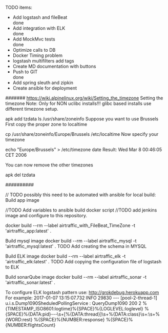 TODO items:
<ul>
<li>Add logstash and fileBeat</li>done
<li>Add integration with ELK</li>done
<li>Add MockMvc tests <BR></li>done
<li>Optimize calls to DB</li>
<li>Docker Timing problem</li>
<li>logstash multifilters add tags</li>
<li>Create MD documentation with buttons</li>
<li>Push to GIT</li>done
<li>Add spring sleuth and zipkin</li>
<li>Create ansible for deployment</li>
</ul>


#######
https://wiki.alpinelinux.org/wiki/Setting_the_timezone
Setting the timezone
Note: Only for NON uclibc installs!!!
glibc based installs use different timezone setup.

apk add tzdata
ls /usr/share/zoneinfo
Suppose you want to use Brussels First copy the proper zone to localtime

cp /usr/share/zoneinfo/Europe/Brussels /etc/localtime
Now specify your timezone

echo "Europe/Brussels" >  /etc/timezone
date
Result: Wed Mar 8 00:46:05 CET 2006

You can now remove the other timezones

apk del tzdata

##########

// TODO possibly this need to be automated with ansible for local build:
Build app image

//TODO Add variables to ansible build docker script
//TODO add jenkins image and configure to this repository.

docker build --rm --label airtraffic_with_FileBeat_TimeZone -t 'airtraffic_app:latest' .

Build mysql image
docker build --rm --label airtraffic_mysql -t 'airtraffic_mysql:latest' .
TODO Add creating the schema in MYSQL

Build ELK image
docker build --rm --label airtraffic_elk -t 'airtraffic_elk:latest' .
TODO Add copying the configuration file of logstash to ELK

Build sonarQube image
docker build --rm --label airtraffic_sonar -t 'airtraffic_sonar:latest' .


To configure ELK logstash pattern use:
http://grokdebug.herokuapp.com
For example:
2017-01-07 13:15:07.732  INFO 29830 --- [pool-2-thread-1] u.i.s.Dump1090SheduledPollingService     : QueryDump1090 200 2
%{TIMESTAMP_ISO8601:logtime}%{SPACE}%{LOGLEVEL:loglevel} %{SPACE}%{DATA:pid}---\s+\[%{DATA:thread}\]\s+%{DATA:class}\s+:\s+%{WORD:rest} %{SPACE}%{NUMBER:response} %{SPACE}%{NUMBER:flightsCount}




